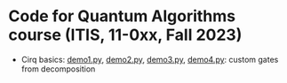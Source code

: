 # Code for Quantum Algorithms course (ITIS, 11-0xx, Fall 2023)

- Cirq basics: [demo1.py](demo1.py), [demo2.py](demo2.py), [demo3.py](demo3.py), [demo4.py](demo4.py): custom gates from decomposition
